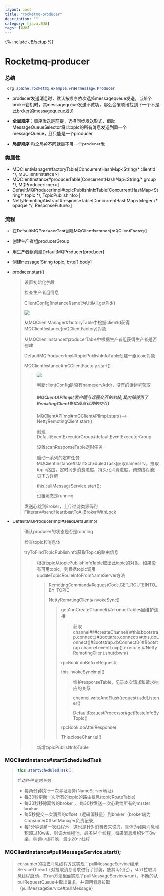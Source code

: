 ```yaml
---
layout: post
title: "rocketmq-producer"
description: ""
category: [java,基础]
tags: [基础]
---
```

{% include JB/setup %}

# Rocketmq-producer

### 总结

 ```java
  org.apache.rocketmq.example.ordermessage.Producer
 ```

* producer发送消息时，默认按顺序依次选择messagequeue发送，当某个broker宕机时，其messagequeue发送不成功，那么会按顺讯找到下一个不是此broker的messagequeue发送

* **全局顺序**：顺序发送是前提，选择同步发送形式，借助MessageQueueSelector将此topic的所有消息发送到同一个messageQueue，且只能是一个producer

* **局部顺序**:和全局的不同就是不用一个producer发

### 类属性

* MQClientManager#factoryTable[ConcurrentHashMap<String/* clientId */, MQClientInstance>]
* MQClientInstance#producerTable[ConcurrentHashMap<String/* group */, MQProducerInner>]
* DefaultMQProducerImpl#topicPublishInfoTable[ConcurrentHashMap<String/* topic */, TopicPublishInfo>]
* NettyRemotingAbstract#responseTable[ConcurrentHashMap<Integer /* opaque */, ResponseFuture>]

### 流程

* 在DefaultMQProducerTest创建MQClientInstance[mQClientFactory]

* 创建生产者组producerGroup

* 用生产者组创建DefaultMQProducer[producer]

* 创建message[String topic, byte[] body]

* producer.start()

  > 设置初始化字段
  >
  > 检查生产者组信息
  >
  > ClientConfig[instanceName]为UtilAll.getPid()
  >
  > ![](http://ww1.sinaimg.cn/large/87a42753ly1g34ktg0spxj20j60bdmz4.jpg)
  >
  > 从MQClientManager#factoryTable中根据clientId获得MQClientInstance[mQClientFactory]对象
  >
  > 从MQClientInstance#producerTable中根据生产者组获得生产者是否创建
  >
  > DefaultMQProducerImpl#topicPublishInfoTable创建一组topic对象
  >
  > MQClientInstance#mQClientFactory.start()
  >
  > > ![](http://ww1.sinaimg.cn/large/87a42753ly1g34ktsnf0pj20j60egad9.jpg)
  > >
  > > 判断clientConfig是否有nameservAddr，没有的话远程获取
  > >
  > > ##### MQClientAPIImpl(客户端与远程交互的封装,其内部使用了RemotingClient来实现与远程的交互)
  > >
  > > MQClientAPIImpl#mQClientAPIImpl.start()——> NettyRemotingClient.start()
  > >
  > > 创建DefaultEventExecutorGroup#defaultEventExecutorGroup
  > >
  > > 设置scanResponseTable定时任务
  > >
  > > 启动一系列的定时任务MQClientInstance#startScheduledTask[获取nameserv，拉取topic路由，定时同步消费进度，持久化消费进度，调整线程池]见下方详解
  > >
  > > this.pullMessageService.start();
  > >
  > > 设置状态是running
  > 
  > 发送心跳到Broker，上传过滤类源码到Filtersrv#sendHeartbeatToAllBrokerWithLock
  
* DefaultMQProducerImpl#sendDefaultImpl

  > 确认producer的状态是否是running
  >
  > 检查topic和消息体
  >
  > tryToFindTopicPublishInfo获取Topic的路由信息
  >
  > >  根据topic从topicPublishInfoTable取出此topic的对象，如果没有可用topic，则根据topic调用updateTopicRouteInfoFromNameServer方法
  > >
  > >  > RemotingCommand#RequestCode.GET_ROUTEINTO_BY_TOPIC
  > >  >
  > >  > NettyRemotingClient#invokeSync()
  > >  >
  > >  > > getAndCreateChannel()#channelTables里维护连接
  > >  > >
  > >  > > > 获取channel###createChannel()#this.bootstrap.connect()#Bootstrap.connect()#this.doConnect()#Bootstrap.doConnect0()#Bootstrap.channel.eventLoop().execute()#NettyRemotingClient.shutdown()
  > >  > >
  > >  > > rpcHook.doBeforeRequest()
  > >  > >
  > >  > > this.invokeSyncImpl()
  > >  > >
  > >  > > >维护responseTable，记录本次请求和请求响应的关系
  > >  > > >
  > >  > > >channel.writeAndFlush(request).addListener()
  > >  > > >
  > >  > > >DefaultRequestProcessor#getRouteInfoByTopic()
  > >  > >
  > >  > > rpcHook.doAfterResponse()
  > >  > >
  > >  > > This.closeChannel()
  > >
  > >  新增topicPublishInfoTable
  >
  > 



















### 





### MQClientInstance#startScheduledTask

>```java
>this.startScheduledTask();
>```
>
>启动各种定时任务
>
>* 每两分钟执行一次寻址服务(NameServer地址)
>* 每30秒更新一次所有的topic的路由信息(topicRouteTable)
>* 每30秒移除离线的broker ， 每30秒发送一次心跳给所有的master broker
>* 每5秒提交一次消费的offset（逻辑偏移量）到broker（broker端为ConsumerOffsetManager负责记录）
>* 每1分钟调整一次线程池，这也是针对消费者来说的，具体为如果消息堆积超过10w条，则调大线程池，最多64个线程，如果消息堆积少于8w条，则调小线程池，最少20个线程

### MQClientInstance#pullMessageService.start();

> consumer的拉取消息线程方式实现：pullMessageService继承ServiceThread（对拉取消息请求进行了封装，使其队列化），start拉取消息线程启动，在run方法里面实现了pullMessageService#run），不断的从pullRequestQueue中取出请求，并调用消息拉取（pullMessageService#pullMessage）

